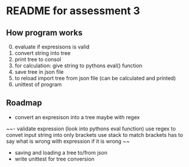 
# README for assessment 3

## How program works

0. evaluate if expresisons is valid
1. convert string into tree
2. print tree to consol
3. for calculation:
      give string to pythons eval() function
4. save tree in json file
5. to reload import tree from json file (can be calculated and printed)
6. unittest of program

## Roadmap

- convert an expresison into a tree
    maybe with regex
    
~~- validate expression (look into pythons eval function)
    use regex to convet input string into only brackets
    use stack to match brackets
    has to say what is wrong with expression if it is wrong ~~
    
- saving and loading a tree to/from json
- write unittest for tree conversion
